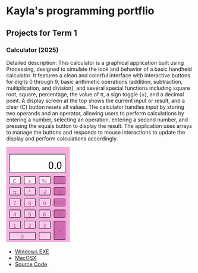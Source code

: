 # Kayla's programming portflio

## Projects for Term 1

### Calculator (2025)

Detailed description: This calculator is a graphical application built using Processing, designed to simulate the look and behavior of a basic handheld calculator. It features a clean and colorful interface with interactive buttons for digits 0 through 9, basic arithmetic operations (addition, subtraction, multiplication, and division), and several special functions including square root, square, percentage, the value of π, a sign toggle (±), and a decimal point. A display screen at the top shows the current input or result, and a clear (C) button resets all values. The calculator handles input by storing two operands and an operator, allowing users to perform calculations by entering a number, selecting an operation, entering a second number, and pressing the equals button to display the result. The application uses arrays to manage the buttons and responds to mouse interactions to update the display and perform calculations accordingly.

![Running Calculator](https://github.com/KaylaRL3114/portfolio-/blob/main/images/cal%20.png?raw=true)

* [Windows EXE](https://github.com/KaylaRL3114/portfolio-/blob/main/src/Calculator/windows-amd64.zip)
* [MacOSX](https://github.com/KaylaRL3114/portfolio-/blob/main/src/Calculator/macos-aarch64.zip)
* [Source Code](https://github.com/KaylaRL3114/portfolio-/tree/main/src/Calculator)
